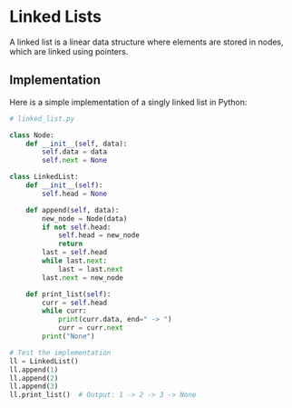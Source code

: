 # Linked Lists

A linked list is a linear data structure where elements are stored in nodes, which are linked using pointers.

## Implementation

Here is a simple implementation of a singly linked list in Python:

```python
# linked_list.py

class Node:
    def __init__(self, data):
        self.data = data
        self.next = None

class LinkedList:
    def __init__(self):
        self.head = None

    def append(self, data):
        new_node = Node(data)
        if not self.head:
            self.head = new_node
            return
        last = self.head
        while last.next:
            last = last.next
        last.next = new_node

    def print_list(self):
        curr = self.head
        while curr:
            print(curr.data, end=" -> ")
            curr = curr.next
        print("None")

# Test the implementation
ll = LinkedList()
ll.append(1)
ll.append(2)
ll.append(3)
ll.print_list()  # Output: 1 -> 2 -> 3 -> None

